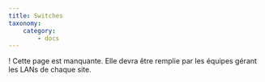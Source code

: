 ```yaml
---
title: Switches
taxonomy:
    category:
        - docs
---
```


! Cette page est manquante. Elle devra être remplie par les équipes gérant les LANs de chaque site.